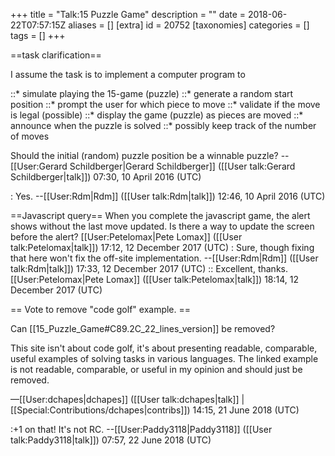 +++
title = "Talk:15 Puzzle Game"
description = ""
date = 2018-06-22T07:57:15Z
aliases = []
[extra]
id = 20752
[taxonomies]
categories = []
tags = []
+++

==task clarification==

I assume the task is to implement a computer program to 

::*   simulate playing the 15-game (puzzle)
::*   generate a random start position
::*   prompt the user for which piece to move
::*   validate if the move is legal (possible)
::*   display the game (puzzle) as pieces are moved
::*   announce when the puzzle is solved
::*   possibly keep track of the number of moves 



Should the initial (random) puzzle position be a winnable puzzle?   -- [[User:Gerard Schildberger|Gerard Schildberger]] ([[User talk:Gerard Schildberger|talk]]) 07:30, 10 April 2016 (UTC)

: Yes. --[[User:Rdm|Rdm]] ([[User talk:Rdm|talk]]) 12:46, 10 April 2016 (UTC)

==Javascript query==
When you complete the javascript game, the alert shows without the last move updated. Is there a way to update the screen before the alert? [[User:Petelomax|Pete Lomax]] ([[User talk:Petelomax|talk]]) 17:12, 12 December 2017 (UTC)
: Sure, though fixing that here won't fix the off-site implementation. --[[User:Rdm|Rdm]] ([[User talk:Rdm|talk]]) 17:33, 12 December 2017 (UTC)
:: Excellent, thanks. [[User:Petelomax|Pete Lomax]] ([[User talk:Petelomax|talk]]) 18:14, 12 December 2017 (UTC)

== Vote to remove "code golf" example. ==

Can [[15_Puzzle_Game#C89.2C_22_lines_version]] be removed?

This site isn't about code golf, it's about presenting readable, comparable, useful examples of solving tasks in various languages.
The linked example is not readable, comparable, or useful in my opinion and should just be removed.

&mdash;[[User:dchapes|dchapes]] ([[User talk:dchapes|talk]] | [[Special:Contributions/dchapes|contribs]]) 14:15, 21 June 2018 (UTC)

:+1 on that! It's not RC. --[[User:Paddy3118|Paddy3118]] ([[User talk:Paddy3118|talk]]) 07:57, 22 June 2018 (UTC)
